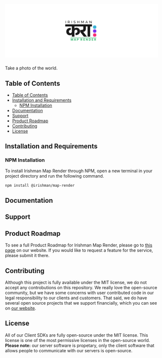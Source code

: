# ![Irishman Map Render's Javascript SDK](https://raw.githubusercontent.com/irishman-cloud/map-render-javascript/master/.github/banner.svg)

Take a photo of the world.

## Table of Contents

- [Table of Contents](#table-of-contents)
- [Installation and Requirements](#installation-and-requirements)
  - [NPM Installation](#npm-installation)
- [Documentation](#documentation)
- [Support](#support)
- [Product Roadmap](#product-roadmap)
- [Contributing](#contributing)
- [License](#license)

## Installation and Requirements

### NPM Installation

To install Irishman Map Render through NPM, open a new terminal in your project directory and run the following command.

```bash
npm install @irishman/map-render
```

## Documentation

## Support

## Product Roadmap

To see a full Product Roadmap for Irishman Map Render, please go to [this page](https://irishman.cloud/service/map-render/roadmap) on our website. If you would like to request a feature for the service, please submit it there.

## Contributing

Although this project is fully available under the MIT license, we do not accept any controbutions on this repository. We really love the open-source community, but we have some concerns with user contributed code in our legal responsibility to our clients and customers. That said, we do have several open source projects that we support financially, which you can see on [our website](https://irishman.cloud/).

## License

All of our Client SDKs are fully open-source under the MIT license. This license is one of the most permissive licenses in the open-source world. **Please note:** our server software is propetary, only the client software that allows people to communicate with our servers is open-source.
